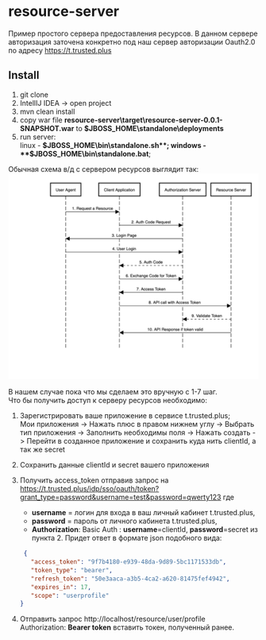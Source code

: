 # resource-server

Пример простого сервера предоставления ресурсов.
В данном сервере авторизация заточена конкретно под наш сервер авторизации Oauth2.0 по адресу https://t.trusted.plus

## Install
1. git clone
2. IntellIJ IDEA -> open project
3. mvn clean install
4. copy war file  **resource-server\target\resource-server-0.0.1-SNAPSHOT.war** to **$JBOSS_HOME\standalone\deployments**
5. run server:   
   linux - **$JBOSS_HOME\bin\standalone.sh**;  
   windows - **$JBOSS_HOME\bin\standalone.bat**;

Обычная схема в/д с сервером ресурсов выглядит так:
![oauthScheme](./image/AuthCodeFlowSequenceDiagram-1.png)

В нашем случае пока что мы сделаем это вручную с 1-7 шаг.  
Что бы получить доступ к серверу ресурсов необходимо: 
1. Зарегистрировать ваше приложение в сервисе t.trusted.plus;  
   Мои приложения -> Нажать плюс в правом нижнем углу -> Выбрать тип приложения -> Заполнить необходимы поля -> 
   Нажать создать -> Перейти в созданное приложение и сохранить куда нить clientId, а так же secret
2. Сохранить данные clientId и secret вашего приложения
   
3. Получить access_token отправив запрос на 
   https://t.trusted.plus/idp/sso/oauth/token?grant_type=password&username=test&password=qwerty123 где  
   * **username** = логин для входа в ваш личный кабинет t.trusted.plus,  
   * **password** = пароль от личного кабинета t.trusted.plus,  
   * **Authorization**: Basic Auth : **username**=clientId, **password**=secret из пункта 2.
   Придет ответ в формате json подобного вида:
   ```json 
    {
      "access_token": "9f7b4180-e939-48da-9d89-5bc1171533db",
      "token_type": "bearer",
      "refresh_token": "50e3aaca-a3b5-4ca2-a620-81475fef4942",
      "expires_in": 17,
      "scope": "userprofile"
   }
   ```
4. Отправить запрос http://localhost/resource/user/profile  
   Authorization: **Bearer token** вставить токен, полученный ранее.
